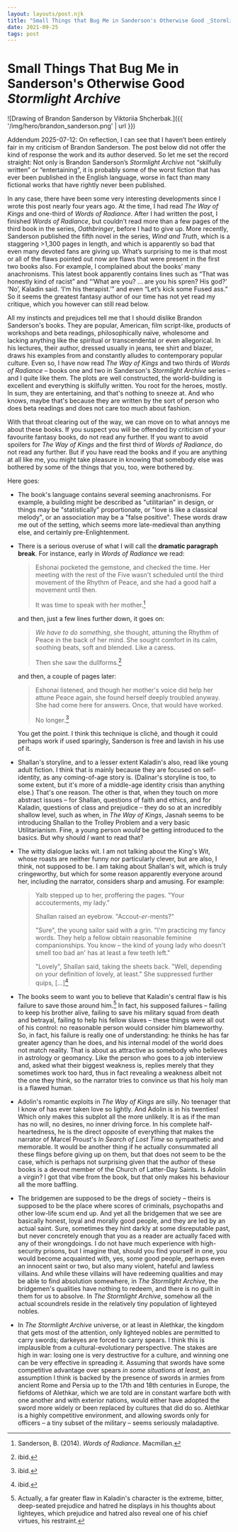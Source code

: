 ```yaml
---
layout: layouts/post.njk
title: "Small Things that Bug Me in Sanderson's Otherwise Good _Stormlight Archive_"
date: 2021-09-25
tags: post
---
```


# Small Things That Bug Me in Sanderson's Otherwise Good _Stormlight Archive_

![Drawing of Brandon Sanderson by Viktoriia Shcherbak.]({{ '/img/hero/brandon_sanderson.png' | url }})

<div class="edit">
<p>
Addendum 2025-07-12: On reflection, I can see that I haven’t been entirely fair in my criticism of Brandon Sanderson. The post below did not offer the kind of response the work and its author deserved. So let me set the record straight: Not only is Brandon Sanderson’s <em>Stormlight Archive</em> not “skilfully written” or “entertaining”, it is probably some of the worst fiction that has ever been published in the English language, worse in fact than many fictional works that have rightly never been published.
</p>

<p>
In any case, there have been some very interesting developments since I wrote this post nearly four years ago. At the time, I had read <em>The Way of Kings</em> and one-third of <em>Words of Radiance</em>. After I had written the post, I finished <em>Words of Radiance</em>, but couldn’t read more than a few pages of the third book in the series, <em>Oathbringer</em>, before I had to give up. More recently, Sanderson published the fifth novel in the series, <em>Wind and Truth</em>, which is a staggering >1,300 pages in length, and which is apparently so bad that even many devoted fans are giving up. What’s surprising to me is that most or all of the flaws pointed out now are flaws that were present in the first two books also. For example, I complained about the books’ many anachronisms. This latest book apparently contains lines such as “That was honestly kind of racist” and “‘What are you? ... are you his spren? His god?’ ‘No’, Kaladin said. ‘I’m his therapist.’” and even “Let’s kick some Fused ass.” So it seems the greatest fantasy author of our time has not yet read my critique, which you however can still read below.
</p>

</div>

All my instincts and prejudices tell me that I should dislike Brandon Sanderson's books. They are popular, American, film script-like, products of workshops and beta readings, philosophically naïve, wholesome and lacking anything like the spiritual or transcendental or even allegorical. In his lectures, their author, dressed usually in jeans, tee shirt and blazer, draws his examples from and constantly alludes to contemporary popular culture. Even so, I have now read _The Way of Kings_ and two thirds of _Words of Radiance_ – books one and two in Sanderson's _Stormlight Archive_ series – and I quite like them. The plots are well constructed, the world-building is excellent and everything is skilfully written. You root for the heroes, mostly. In sum, they are entertaining, and that's nothing to sneeze at. And who knows, maybe that's because they are written by the sort of person who does beta readings and does not care too much about fashion.

With that throat clearing out of the way, we can move on to what annoys me about these books. If you suspect you will be offended by criticism of your favourite fantasy books, do not read any further. If you want to avoid spoilers for _The Way of Kings_ and the first third of _Words of Radiance_, do not read any further. But if you have read the books and if you are anything at all like me, you might take pleasure in knowing that somebody else was bothered by some of the things that you, too, were bothered by.

Here goes:

- The book's language contains several seeming anachronisms. For example, a building might be described as "utilitarian" in design, or things may be "statistically" proportionate, or "love is like a classical melody", or an association may be a "false positive". These words draw me out of the setting, which seems more late-medieval than anything else, and certainly pre-Enlightenment.
- There is a serious overuse of what I will call the **dramatic paragraph break**. For instance, early in _Words of Radiance_ we read:

  > Eshonai pocketed the gemstone, and checked the time. Her meeting with the rest of the Five wasn't scheduled until the third movement of the Rhythm of Peace, and she had a good half a movement until then.
  >
  > It was time to speak with her mother.[^1]

  and then, just a few lines further down, it goes on:

  > _We have to do something_, she thought, attuning the Rhythm of Peace in the back of her mind. She sought comfort in its calm, soothing beats, soft and blended. Like a caress.
  >
  > Then she saw the dullforms.[^2]

  and then, a couple of pages later:

  > Eshonai listened, and though her mother's voice did help her attune Peace again, she found herself deeply troubled anyway. She had come here for answers. Once, that would have worked.
  >
  > No longer.[^3]

  You get the point. I think this technique is cliché, and though it could perhaps work if used sparingly, Sanderson is free and lavish in his use of it.

- Shallan's storyline, and to a lesser extent Kaladin's also, read like young adult fiction. I think that is mainly because they are focused on self-identity, as any coming-of-age story is. (Dalinar's storyline is too, to some extent, but it's more of a middle-age identity crisis than anything else.) That's one reason. The other is that, when they touch on more abstract issues – for Shallan, questions of faith and ethics, and for Kaladin, questions of class and prejudice – they do so at an incredibly shallow level, such as when, in _The Way of Kings_, Jasnah seems to be introducing Shallan to the Trolley Problem and a very basic Utilitarianism. Fine, a young person _would_ be getting introduced to the basics. But why should _I_ want to read that?
- The witty dialogue lacks wit. I am not talking about the King's Wit, whose roasts are neither funny nor particularly clever, but are also, I think, not supposed to be. I am taking about Shallan's wit, which is truly cringeworthy, but which for some reason apparently everyone around her, including the narrator, considers sharp and amusing. For example:

  > Yalb stepped up to her, proffering the pages. "Your accouterments, my lady."
  >
  > Shallan raised an eyebrow. "Accout-_er_-ments?"
  >
  > "Sure", the young sailor said with a grin. "I'm practicing my fancy words. They help a fellow obtain reasonable feminine companionships. You know – the kind of young lady who doesn't smell too bad an' has at least a few teeth left."
  >
  > "Lovely", Shallan said, taking the sheets back. "Well, depending on your definition of lovely, at least." She suppressed further quips, [...][^4]

- The books seem to want you to believe that Kaladin's central flaw is his failure to save those around him.[^5] In fact, his supposed failures – failing to keep his brother alive, failing to save his military squad from death and betrayal, failing to help his fellow slaves – these things were all out of his control: no reasonable person would consider him blameworthy. So, in fact, his failure is really one of understanding: he thinks he has far greater agency than he does, and his internal model of the world does not match reality. That is about as attractive as somebody who believes in astrology or geomancy. Like the person who goes to a job interview and, asked what their biggest weakness is, replies merely that they sometimes work too hard, thus in fact revealing a weakness albeit not the one they think, so the narrator tries to convince us that his holy man is a flawed human.
- Adolin's romantic exploits in _The Way of Kings_ are silly. No teenager that I know of has ever taken love so lightly. And Adolin is in his twenties! Which only makes this subplot all the more unlikely. It is as if the man has no will, no desires, no inner driving force. In his complete half-heartedness, he is the direct opposite of everything that makes the narrator of Marcel Proust's _In Search of Lost Time_ so sympathetic and memorable. It would be another thing if he actually consummated all these flings before giving up on them, but that does not seem to be the case, which is perhaps not surprising given that the author of these books is a devout member of the Church of Latter-Day Saints. Is Adolin a virgin? I got that vibe from the book, but that only makes his behaviour all the more baffling.
- The bridgemen are supposed to be the dregs of society – theirs is supposed to be the place where scores of criminals, psychopaths and other low-life scum end up. And yet all the bridgemen that we see are basically honest, loyal and morally good people, and they are led by an actual saint. Sure, sometimes they hint darkly at some disreputable past, but never concretely enough that you as a reader are actually faced with any of their wrongdoings. I do not have much experience with high-security prisons, but I imagine that, should you find yourself in one, you would become acquainted with, yes, some good people, perhaps even an innocent saint or two, but also many violent, hateful and lawless villains. And while these villains will have redeeming qualities and may be able to find absolution somewhere, in _The Stormlight Archive_, the bridgemen's qualities have nothing to redeem, and there is no guilt in them for us to absolve. In _The Stormlight Archive_, somehow all the actual scoundrels reside in the relatively tiny population of lighteyed nobles.
- In _The Stormlight Archive_ universe, or at least in Alethkar, the kingdom that gets most of the attention, only lighteyed nobles are permitted to carry swords; darkeyes are forced to carry spears. I think this is implausible from a cultural-evolutionary perspective. The stakes are high in war: losing one is very destructive for a culture, and winning one can be very effective in spreading it. Assuming that swords have some competitive advantage over spears _in some situations at least_, an assumption I think is backed by the presence of swords in armies from ancient Rome and Persia up to the 17th and 18th centuries in Europe, the fiefdoms of Alethkar, which we are told are in constant warfare both with one another and with exterior nations, would either have adopted the sword more widely or been replaced by cultures that did do so. Alethkar is a highly competitive environment, and allowing swords only for officers – a tiny subset of the military – seems seriously maladaptive.

[^1]: Sanderson, B. (2014). _Words of Radiance_. Macmillan.
[^2]: ibid.
[^3]: ibid.
[^4]: ibid.
[^5]: Actually, a far greater flaw in Kaladin's character is the extreme, bitter, deep-seated prejudice and hatred he displays in his thoughts about lighteyes, which prejudice and hatred also reveal one of his chief virtues, his restraint.
